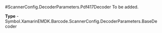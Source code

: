 #ScannerConfig.DecoderParameters.Pdf417Decoder
To be added.

**Type** - Symbol.XamarinEMDK.Barcode.ScannerConfig.DecoderParameters.BaseDecoder



